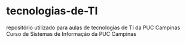 # tecnologias-de-TI
repositório utilizado para aulas de tecnologias de TI da PUC Campinas
Curso de Sistemas de Informação da PUC Campinas
